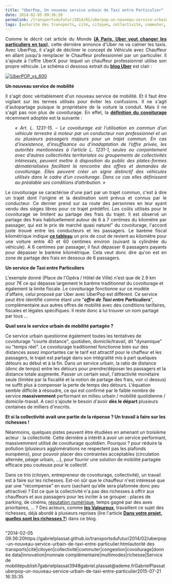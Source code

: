```yaml
---
title: "UberPop, Un nouveau service urbain de Taxi entre Particulier"
date: 2014-02-05 09:36:20
permalink: /transportsdufutur/2014/02/uberpop-un-nouveau-service-urbain-de-taxi-entre-particulier.html
tags: [autorité des transports, cité, citoyen, collectivité, commuter, congestion, covoiturage, donnée data, innovation, monnaie complémentaire, multimodes, richesse, Service de mobilité]
---
```


<p style="text-align: justify">Comme le décrit cet article du Monde <a href="http://www.lemonde.fr/economie/article/2014/02/04/a-paris-uber-veut-changer-les-particuliers-en-taxis_4359694_3234.html" target="_blank"><strong>(A Paris, Uber veut changer les particuliers en taxi</strong></a>), cette dernière annonce d'Uber ne va calmer les taxis. Avec UberPop, il s'agit de décliner le concept de Véhicule avec Chauffeur en allant jusqu'à remplacer le Chauffeur professionnel par un particulier. Il s'ajoute à l'offre UberX pour lequel un chauffeur professionnel utilise son propre véhicule. Le schéma ci dessous extrait du <a href="http://blog.uber.com/uberPOP-covoiturage-urbain" target="_blank"><strong>blog Uber</strong></a> est clair : </p> <p style="text-align: justify"><a class="asset-img-link" href="https://gabrielplassat.github.io/transportsdufutur/wp-content/uploads/sites/6/old/6a0120a66d2ad4970b01a3fcb4eab7970b-pi.png"><img alt="UberPOP_vs_600" class="asset  asset-image at-xid-6a0120a66d2ad4970b01a3fcb4eab7970b img-responsive" src="/wp-content/uploads/sites/6/old/6a0120a66d2ad4970b01a3fcb4eab7970b-500wi.png" style="margin-left: auto;margin-right: auto" title="UberPOP_vs_600" /></a></p> <p style="text-align: justify"><strong>Un nouveau service de mobilité</strong></p> <p style="text-align: justify">Il s'agit donc véritablement d'un nouveau service de mobilité. Et il faut être vigilant sur les termes utilisés pour éviter les confusions. Il ne s'agit d'autopartage puisque le propriétaire de la voiture la conduit. Mais il ne s'agit pas non plus de covoiturage. En effet, la <a href="http://www.feduco.org/le-senat-adopte-une-definition-legale-du-covoiturage/" target="_blank"><strong>définition du covoiturage</strong></a> récemment adoptée est la suivante :</p>  <!--more-->  <p style="text-align: justify;padding-left: 30px"><em>« Art. L. 1231-15. – Le covoiturage est l’utilisation en commun d’un véhicule terrestre à moteur par un conducteur non professionnel et un ou plusieurs passagers majeurs pour un trajet commun. En cas d’inexistence, d’insuffisance ou d’inadaptation de l’offre privée, les autorités mentionnées à l’article L. 1231-1, seules ou conjointement avec d’autres collectivités territoriales ou groupements de collectivités intéressés, peuvent mettre à disposition du public des plates-formes dématérialisées facilitant la rencontre des offres et demandes de covoiturage. Elles peuvent créer un signe distinctif des véhicules utilisés dans le cadre d’un covoiturage. Dans ce cas elles définissent au préalable ses conditions d’attribution. »</em></p> <p style="text-align: justify">Le covoiturage se caractérise d'une part par un trajet commun, c'est à dire un trajet dont l'origine et la destination sont prévus et connus par le conducteur. Ce dernier prend sur sa route des personnes en leur ayant vendu des sièges libres pour ce trajet prédéfini. Les coûts utilisés pour le covoiturage se limitent au partage des frais du trajet. Il est observé un partage des frais habituellement autour de 6 à 7 centimes du kilomètre par passager, qui est le prix de marché quasi naturel" du covoiturage, l'accord juste trouvé entre les conducteurs et les passagers. Le barème fiscal kilométrique indique <a href="https://gabrielplassat.github.io/transportsdufutur/wp-content/uploads/sites/6/2014/02/baremekm.pdf"" target=""_blank""><strong>ce tableau</strong></a> un prix de cout de revient au kilomètre pour une voiture entre 40 et 60 centimes environ (suivant la cylindrée du véhicule). A 6 centimes par passager, il faut dépasser 6 passagers payants pour dépasser le barème kilométrique. Cela veut donc dire qu'on est en zone de partage des frais en dessous de 6 passagers.</p> <p style=""text-align: justify""><strong>Un service de Taxi entre Particuliers</strong></p> <p style=""text-align: justify"">L'exemple donné (Place de l'Opéra / Hôtel de Ville) n'est que de 2.9 km pour 7€ ce qui dépasse largement le barême traditionnel du covoiturage et également la limite fiscale. Le covoiturage fonctionne sur ce modèle d'affaire, celui proposé par Uber avec UberPop est différent. Ce service peut être identifié comme étant une "<strong><em>offre de Taxi entre Particuliers</em></strong>", complémentaire aux autres offres de mobilité avec des conditions tarifaires, fiscales et légales spécifiques. Il reste donc à lui trouver un nom partagé par tous ...</p> <p style=""text-align: justify""><strong>Quel sera le service urbain de mobilité partagée ?</strong></p> <p style=""text-align: justify"">Ce service urbain questionne également toutes les tentatives de covoiturage "courte distance", quotidien, domicile/travail, dit "dynamique" ou "temps réel". Le covoiturage traditionnel fonctionne bien sur des distances assez importantes car le tarif est attractif pour le chaffeur et les passagers, le trajet est partagé dans son intégralité mis à part quelques détours au début et à la fin. Dans un service urbain, la ratio de distance (donc de temps) entre les détours pour prendre/déposer les passagers et la distance totale augmente. Passer un certain seuil, l'attractivité monétaire seule (limitée par la fiscalité et la notion de partage des frais, voir ci dessus) ne suffit plus à compenser la perte de temps des détours. L'équation semble difficile à résoudre, ce qui est confirmé par le faible nombre de service <strong>massivemment</strong> performant en milieu urbain / mobilité quotidienne / domicile-travail. A ceci s'ajoute le besoin d'avoir <strong>dès le départ</strong> plusieurs centaines de milliers d'inscrits.</p> <p style=""text-align: justify""><strong>Et si la collectivité avait une partie de la réponse ? Un travail à faire sur les richesses !</strong></p> <p style=""text-align: justify"">Néanmoins, quelques pistes peuvent être étudiées en amenant un troisième acteur : la collectivité. Cette dernière a intérêt à avoir un service performant, massivemment utilisé de covoiturage quotidien. Pourquoi ? pour réduire la pollution (plusieurs agglomérations ne respectent pas les plafonds européens), pour pouvoir placer des contraintes acceptables (circulation alternée, péage urbain, ...), pour fournir une solution de mobilité partagée efficace peu couteuse pour le collectif.</p> <p style=""text-align: justify"">Dans ce trio (citoyen, entrepreneur de covoiturage, collectivité), un travail est à faire sur les richesses. Est-on sûr que le chauffeur n'est intéressé que par une "récompense" en euro (sachant qu'elle sera plafonnée donc peu attractive) ? Est ce que la collectivité n'a pas des richesses à offrir aux chauffeurs et aux passagers pour les inciter à se grouper : places de parking, de cinéma, <a href="https://gabrielplassat.github.io/transportsdufutur/2013/04/votre-reputation-numerique-sera-votre-monnaie-et-la-base-de-votre-implication-altruiste.html"" target=""_blank"">réputation numérique</a>, temps gagné par des axes prioritaires, ... ? Des acteurs, comme <a href=""http://www.valeureux.org/blog/ressources/de-valeureux/6-formes-de-richesses/"" target=""_blank""><strong>les Valeureux</strong></a>, travaillent ce sujet des richesses, déjà abordé à plusieurs reprises (lire l'article <a href="https://gabrielplassat.github.io/transportsdufutur/2013/05/quelles-sont-vos-vraies-richesses-.html"" target=""_blank""><strong>Dans votre projet, quelles sont les richesses ?</strong></a>) dans ce blog.</p> <p style=""text-align: justify""><a class=""asset-img-link"" href="https://gabrielplassat.github.io/transportsdufutur/wp-content/uploads/sites/6/old/6a0120a66d2ad4970b01a511647f05970c-pi.png""><img alt=""6-formes-de-richesses-et-leurs-usages-V3.1"" class=""asset  asset-image at-xid-6a0120a66d2ad4970b01a511647f05970c img-responsive"" src=""/wp-content/uploads/sites/6/old/6a0120a66d2ad4970b01a511647f05970c-500wi.png"" style=""margin-left: automargin-right: auto"" title=""6-formes-de-richesses-et-leurs-usages-V3.1"" /></a></p>"2014-02-05 09:36:20https://gabrielplassat.github.io/transportsdufutur/2014/02/uberpop-un-nouveau-service-urbain-de-taxi-entre-particulier.htmlautorité des transports|cité|citoyen|collectivité|commuter|congestion|covoiturage|donnée data|innovation|monnaie complémentaire|multimodes|richesse|Service de mobilitépublish7gabrielplassat3948gabriel.plassat@ademe.frGabrielPlassatuberpop-un-nouveau-service-urbain-de-taxi-entre-particulier2015-07-21 16:35:35
